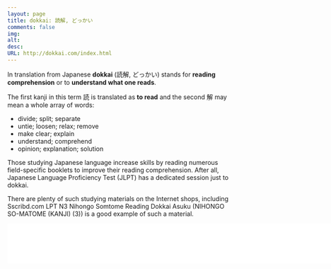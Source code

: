 ```yaml
---
layout: page
title: dokkai: 読解, どっかい
comments: false
img:
alt:
desc:
URL: http://dokkai.com/index.html
---
```

<link rel="stylesheet" href="https://cdnjs.cloudflare.com/ajax/libs/normalize/5.0.0/normalize.min.css">

In translation from Japanese <b>dokkai</b> (読解, どっかい) stands for <b>reading comprehension</b> or to <b>understand what one reads</b>.

The first kanji	in this term 読 is translated as <b>to read</b> and the second 解 may mean a whole array of words:

- divide; split; separate
- untie; loosen; relax; remove
- make clear; explain
- understand; comprehend
- opinion; explanation; solution

Those studying Japanese  language increase skills by reading numerous field-specific booklets to improve their reading comprehension. After all, Japanese Language Proficiency Test (JLPT) has a dedicated session just to dokkai.

There are plenty of such studying materials on the Internet shops, including Sscribd.com LPT N3 Nihongo Somtome Reading Dokkai Asuku (NIHONGO SO-MATOME (KANJI) (3)) is a good example of such a material.

<center>
  <iframe data-aa="1312362" src="//ad.a-ads.com/1312362?size=990x90" scrolling="no" style="width:990px; height:90px; border:0px; padding:0; overflow:hidden" allowtransparency="true"></iframe>
</center>
